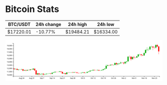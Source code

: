 # Bitcoin Stats

BTC/USDT|24h change|24h high|24h low|
|---|---|---|---|
|$17220.01|-10.77%|$19484.21|$16334.00|

<img src="./chart.svg">
